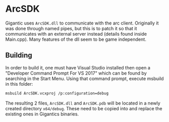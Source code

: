 # ArcSDK
Gigantic uses `ArcSDK.dll` to communicate with the arc client. Originally it was done through named pipes, but this is to patch it so that it communicates with an external server instead (details found inside Main.cpp). Many features of the dll seem to be game independent.

## Building
In order to build it, one must have Visual Studio installed then open a "Developer Command Prompt For VS 2017" which can be found by searching in the Start Menu. Using that command prompt, execute msbuild in this folder:
```bash
msbuild ArcSDK.vcxproj /p:configuration=debug
```
The resulting 2 files, `ArcSDK.dll` and `ArcSDK.pdb` will be located in a newly created directory `x64/debug`. These need to be copied into and replace the existing ones in Gigantics binaries.